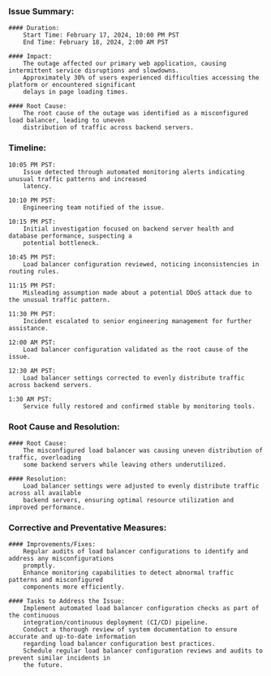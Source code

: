 ### Issue Summary:

    #### Duration:
        Start Time: February 17, 2024, 10:00 PM PST
        End Time: February 18, 2024, 2:00 AM PST

    #### Impact:
        The outage affected our primary web application, causing intermittent service disruptions and slowdowns.
        Approximately 30% of users experienced difficulties accessing the platform or encountered significant
        delays in page loading times.

    #### Root Cause:
        The root cause of the outage was identified as a misconfigured load balancer, leading to uneven 
        distribution of traffic across backend servers.

### Timeline:

    10:05 PM PST:
        Issue detected through automated monitoring alerts indicating unusual traffic patterns and increased 
        latency.

    10:10 PM PST:
        Engineering team notified of the issue.

    10:15 PM PST:
        Initial investigation focused on backend server health and database performance, suspecting a 
        potential bottleneck.

    10:45 PM PST:
        Load balancer configuration reviewed, noticing inconsistencies in routing rules.

    11:15 PM PST:
        Misleading assumption made about a potential DDoS attack due to the unusual traffic pattern.

    11:30 PM PST:
        Incident escalated to senior engineering management for further assistance.

    12:00 AM PST:
        Load balancer configuration validated as the root cause of the issue.

    12:30 AM PST:
        Load balancer settings corrected to evenly distribute traffic across backend servers.

    1:30 AM PST:
        Service fully restored and confirmed stable by monitoring tools.

### Root Cause and Resolution:

    #### Root Cause:
        The misconfigured load balancer was causing uneven distribution of traffic, overloading 
        some backend servers while leaving others underutilized.

    #### Resolution:
        Load balancer settings were adjusted to evenly distribute traffic across all available 
        backend servers, ensuring optimal resource utilization and improved performance.

###  Corrective and Preventative Measures:

    #### Improvements/Fixes:
        Regular audits of load balancer configurations to identify and address any misconfigurations 
        promptly.
        Enhance monitoring capabilities to detect abnormal traffic patterns and misconfigured 
        components more efficiently.

    #### Tasks to Address the Issue:
        Implement automated load balancer configuration checks as part of the continuous 
        integration/continuous deployment (CI/CD) pipeline.
        Conduct a thorough review of system documentation to ensure accurate and up-to-date information 
        regarding load balancer configuration best practices.
        Schedule regular load balancer configuration reviews and audits to prevent similar incidents in 
        the future.
